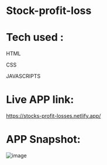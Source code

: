 # Stock-profit-loss

# Tech used :
HTML

CSS

JAVASCRIPTS

# Live APP link:

https://stocks-profit-losses.netlify.app/

# APP Snapshot:

![image](https://user-images.githubusercontent.com/83078159/194051844-935eaf8b-7e7c-48dd-88ea-686f90d7db7f.png)

